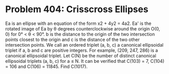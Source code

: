 # Problem 404: Crisscross Ellipses
Ea is an ellipse with an equation of the form x2 + 4y2 = 4a2. Ea' is the
rotated image of Ea by θ degrees counterclockwise around the origin O(0,
0) for 0° &lt; θ &lt; 90°. b is the distance to the origin of the two
intersection points closest to the origin and c is the distance of the
two other intersection points. We call an ordered triplet (a, b, c) a
canonical ellipsoidal triplet if a, b and c are positive integers. For
example, (209, 247, 286) is a canonical ellipsoidal triplet. Let C(N) be
the number of distinct canonical ellipsoidal triplets (a, b, c) for a ≤
N. It can be verified that C(103) = 7, C(104) = 106 and C(106) = 11845.
Find C(1017).

